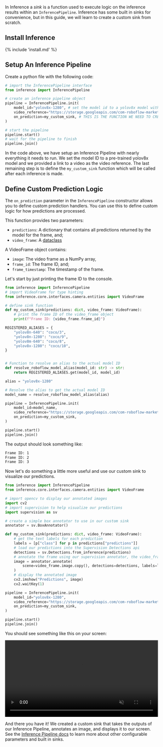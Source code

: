 In Inference a _sink_ is a function used to execute logic on the inference results within an `InferencePipeline`. Inference has some built in sinks for convenience, but in this guide, we will learn to create a custom sink from scratch.

## Install Inference

{% include 'install.md' %}

## Setup An Inference Pipeline

Create a python file with the following code:

```python
# import the InferencePipeline interface
from inference import InferencePipeline

# create an inference pipeline object
pipeline = InferencePipeline.init(
    model_id="yolov8x-1280", # set the model id to a yolov8x model with in put size 1280
    video_reference="https://storage.googleapis.com/com-roboflow-marketing/inference/people-walking.mp4", # set the video reference (source of video), it can be a link/path to a video file, an RTSP stream url, or an integer representing a device id (usually 0 for built in webcams)
    on_prediction=my_custom_sink, # THIS IS THE FUNCTION WE NEED TO CREATE
)

# start the pipeline
pipeline.start()
# wait for the pipeline to finish
pipeline.join()
```

In the code above, we have setup an Inference Pipeline with nearly everything it needs to run. We set the model ID to a pre-trained yolov8x model and we provided a link to a video as the video reference. The last remaining step is to define the `my_custom_sink` function which will be called after each inference is made.

## Define Custom Prediction Logic

The `on_prediction` parameter in the `InferencePipeline` constructor allows you to define custom prediction handlers. You can use this to define custom logic for how predictions are processed.

This function provides two parameters:

- `predictions`: A dictionary that contains all predictions returned by the model for the frame, and;
- `video_frame`: A [dataclass](../../docs/reference/inference/core/interfaces/camera/entities/#inference.core.interfaces.camera.entities.VideoFrame)

A VideoFrame object contains:

- `image`: The video frame as a NumPy array,
- `frame_id`: The frame ID, and;
- `frame_timestamp`: The timestamp of the frame.

Let's start by just printing the frame ID to the console.

```python
from inference import InferencePipeline
# import VideoFrame for type hinting
from inference.core.interfaces.camera.entities import VideoFrame

# define sink function
def my_custom_sink(predictions: dict, video_frame: VideoFrame):
    # print the frame ID of the video_frame object
    print(f"Frame ID: {video_frame.frame_id}")

REGISTERED_ALIASES = {
    "yolov8n-640": "coco/3",
    "yolov8n-1280": "coco/9",
    "yolov8m-640": "coco/8",
    "yolov8x-1280": "coco/10",
}


# Function to resolve an alias to the actual model ID
def resolve_roboflow_model_alias(model_id: str) -> str:
    return REGISTERED_ALIASES.get(model_id, model_id)

alias = "yolov8x-1280"

# Resolve the alias to get the actual model ID
model_name = resolve_roboflow_model_alias(alias)

pipeline = InferencePipeline.init(
    model_id=model_name,
    video_reference="https://storage.googleapis.com/com-roboflow-marketing/inference/people-walking.mp4",
    on_prediction=my_custom_sink,
)

pipeline.start()
pipeline.join()
```

The output should look something like:

```bash
Frame ID: 1
Frame ID: 2
Frame ID: 3
```

Now let's do something a little more useful and use our custom sink to visualize our predictions.

```python
from inference import InferencePipeline
from inference.core.interfaces.camera.entities import VideoFrame

# import opencv to display our annotated images
import cv2
# import supervision to help visualize our predictions
import supervision as sv

# create a simple box annotator to use in our custom sink
annotator = sv.BoxAnnotator()

def my_custom_sink(predictions: dict, video_frame: VideoFrame):
    # get the text labels for each prediction
    labels = [p["class"] for p in predictions["predictions"]]
    # load our predictions into the Supervision Detections api
    detections = sv.Detections.from_inference(predictions)
    # annotate the frame using our supervision annotator, the video_frame, the predictions (as supervision Detections), and the prediction labels
    image = annotator.annotate(
        scene=video_frame.image.copy(), detections=detections, labels=labels
    )
    # display the annotated image
    cv2.imshow("Predictions", image)
    cv2.waitKey(1)

pipeline = InferencePipeline.init(
    model_id="yolov8x-1280",
    video_reference="https://storage.googleapis.com/com-roboflow-marketing/inference/people-walking.mp4",
    on_prediction=my_custom_sink,
)

pipeline.start()
pipeline.join()
```

You should see something like this on your screen:

<video width="100%" autoplay loop muted>
  <source src="https://storage.googleapis.com/com-roboflow-marketing/inference/people-walking-annotated.mp4" type="video/mp4">
</video>

And there you have it! We created a custom sink that takes the outputs of our Inference Pipeline, annotates an image, and displays it to our screen. See the [Inference Pipeline docs](/using_inference/inference_pipeline/) to learn more about other configurable parameters and built in sinks.
